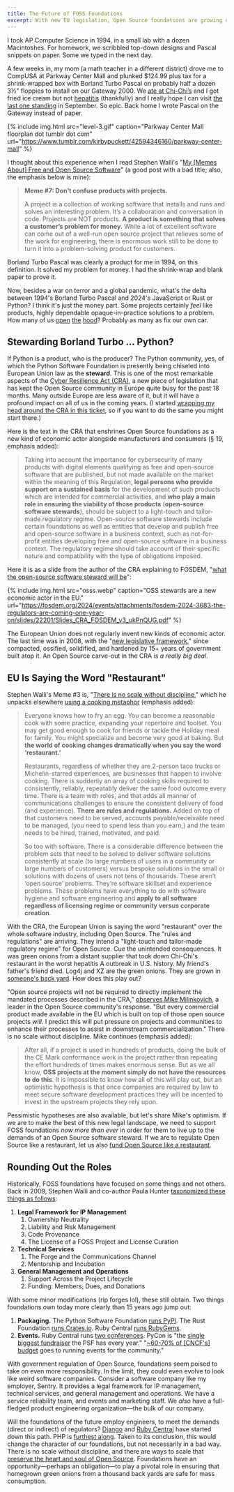 ```yaml
---
title: The Future of FOSS Foundations 
excerpt: With new EU legislation, Open Source foundations are growing up fast. Where are we headed?
---
```


I took AP Computer Science in 1994, in a small lab with a dozen
Macintoshes. For homework, we scribbled top-down
designs and Pascal snippets on paper. Some we typed in the next day.

A few weeks in, my mom (a math teacher in a different district) drove me to CompUSA at Parkway
Center Mall and plunked $124.99 plus tax for a shrink-wrapped box with Borland
Turbo Pascal on probably half a dozen 3½" floppies to install on our Gateway 2000.
We [ate at Chi-Chi’s](https://www.reddit.com/r/pittsburgh/comments/16ufhkw/who_remembers_shopping_at_compusa_and_then/) and I got fried ice cream but not
[hepatitis](https://en.wikipedia.org/wiki/Chi-Chi%27s#Bankruptcy,_hepatitis_A,_and_closure_in_United_States_and_Canada)
(thankfully) and I really hope I can visit [the last one standing](https://www.chi-chis.at/)
in September. So epic. Back home I wrote Pascal on the Gateway instead of
paper.

{% include img.html src="level-3.gif" caption="Parkway Center Mall floorplan dot tumblr dot com" url="https://www.tumblr.com/kirbypuckett/42594346160/parkway-center-mall" %}

I thought about this experience when I read Stephen Walli's "[My [Memes About] Free and
Open Source
Software](https://medium.com/@stephenrwalli/my-history-of-free-and-open-source-software-1bac0a75a6ba#5ea4)"
(a good post with a bad title; also, the emphasis below is mine):

> <b>Meme #7: Don’t confuse products with projects.</b>
>
> A project is a collection of working software that installs and runs and
> solves an interesting problem. It’s a collaboration and conversation in code.
> Projects are NOT products. **A product is something that solves a customer’s
> problem for money.** While a lot of excellent software can come out of a
> well-run open source project that relieves some of the work for engineering,
> there is enormous work still to be done to turn it into a problem-solving
> product for customers.

Borland Turbo Pascal was clearly a product for me in 1994, on this
definition. It solved my problem for money. I had the shrink-wrap and
blank paper to prove it.

Now, besides a war on terror and a global pandemic, what's the delta between
1994's Borland Turbo Pascal and 2024's JavaScript or Rust or Python? I think
it's just the money part. Some projects certainly _feel_ like products, highly
dependable opaque-in-practice solutions to a problem. How many of us
[open](https://chromium.googlesource.com/v8/v8.git)
[the](https://github.com/rust-lang/rust)
[hood](https://github.com/python/cpython)? Probably as many as fix our own car.

## Stewarding Borland Turbo ... Python?

If Python is a product, who is the producer? The Python community, yes, of
which the Python Software Foundation is presently being chiseled into European
Union law as the <b>steward</b>. This is one of the most remarkable aspects of
the [Cyber Resilience Act
(CRA)](https://www.europarl.europa.eu/doceo/document/TA-9-2024-0130_EN.pdf), a
new piece of legislation that has kept the Open Source community in Europe
quite busy for the past 18 months. Many outside Europe are less aware of it, but it will
have a profound impact on all of us in the coming years. (I started [wrapping my
head around the CRA in this
ticket](https://github.com/chadwhitacre/openpath/issues/40), so if you want to
do the same you might start there.)

Here is the text in the CRA that enshrines Open Source foundations as a
new kind of economic actor alongside manufacturers and consumers (§ 19, emphasis
added):

> Taking into account the importance for cybersecurity of many products with
> digital elements qualifying as free and open-source software that are
> published, but not made available on the market within the meaning of this
> Regulation, <b>legal persons who provide support on a sustained basis</b> for
> the development of such products which are intended for commercial
> activities, and <b>who play a main role in ensuring the viability of those
> products</b> (**open-source software stewards**), should be subject to a
> light-touch and tailor-made regulatory regime. Open-source software stewards
> include certain foundations as well as entities that develop and publish free
> and open-source software in a business context, such as not-for-profit
> entities developing free and open-source software in a business context. The
> regulatory regime should take account of their specific nature and
> compatibility with the type of obligations imposed.

Here it is as a slide from the author of the CRA explaining to FOSDEM, "[what
the open-source software steward will
be](https://www.youtube.com/watch?v=wRzqvHulcEA#t=18m07s)":

{% include img.html src="osss.webp" caption="OSS stewards are a new economic actor in the EU." url="https://fosdem.org/2024/events/attachments/fosdem-2024-3683-the-regulators-are-coming-one-year-on/slides/22201/Slides_CRA_FOSDEM_v3_ukPnQUG.pdf" %}

The European Union does not regularly invent new kinds of economic actor. The
last time was in 2008, with the "[new legislative
framework](https://single-market-economy.ec.europa.eu/single-market/goods/new-legislative-framework_en),"
since compacted, ossified, solidified, and hardened by 15+ years of government
built atop it. An Open Source carve-out in the CRA is _a really big deal_.

## EU Is Saying the Word "Restaurant"

Stephen Walli's Meme #3 is, "[There is no scale without
discipline](https://medium.com/@stephenrwalli/my-history-of-free-and-open-source-software-1bac0a75a6ba#5d29),"
which he unpacks elsewhere [using a cooking
metaphor](https://medium.com/@stephenrwalli/sustaining-open-source-software-4a62a4b6d0f3#595f)
(emphasis added):

> Everyone knows how to fry an egg. You can become a reasonable cook with some
> practice, expanding your repertoire and toolset. You may get good enough to
> cook for friends or tackle the Holiday meal for family. You might specialize
> and become very good at baking. But **the world of cooking changes dramatically
> when you say the word ‘restaurant.’**
>
> Restaurants, regardless of whether they are 2-person taco trucks or
> Michelin-starred experiences, are businesses that happen to involve cooking.
> There is suddenly an array of cooking skills required to consistently,
> reliably, repeatably deliver the same food outcome every time. There is a
> team with roles, and that adds all manner of communications challenges to
> ensure the consistent delivery of food (and experience). **There are rules
> and regulations.** Added on top of that customers need to be served, accounts
> payable/receivable need to be managed, (you need to spend less than you
> earn,) and the team needs to be hired, trained, motivated, and paid.
>
> So too with software. There is a considerable difference between the problem
> sets that need to be solved to deliver software solutions consistently at
> scale (to large numbers of users in a community or large numbers of
> customers) versus bespoke solutions in the small or solutions with dozens of
> users not tens of thousands. These aren’t ‘open source’ problems. They’re
> software skillset and experience problems. These problems have everything to
> do with software hygiene and software engineering and **apply to all software
> regardless of licensing regime or community versus corporate creation**.

With the CRA, the European Union is saying the word "restaurant" over the whole
software industry, including Open Source.  The "rules and regulations" are
arriving. They intend a "light-touch and tailor-made regulatory regime" for
Open Source. Cue the unintended consequences. It was green onions from a
distant supplier that took down Chi-Chi's restaurant in the worst hepatitis A
outbreak in U.S. history. My friend's father's friend died. Log4j and XZ are the
green onions. They are grown in [someone's back
yard](https://www.softwaremaxims.com/blog/not-a-supplier). How does this play
out?

"Open source projects will not be required to directly implement the mandated
processes described in the CRA," [observes Mike
Milinkovich](https://eclipse-foundation.blog/2023/12/19/good-news-on-the-cyber-resilience-act/),
a leader in the Open Source community's response. "But every commercial product
made available in the EU which is built on top of those open source projects
_will_. I predict this will put pressure on projects and communities to enhance
their processes to assist in downstream commercialization." There is no scale
without discipline. Mike continues (emphasis added):

> After all, if a project is used in hundreds of products, doing the bulk of
> the CE Mark conformance work in the project rather than repeating the effort
> hundreds of times makes enormous sense. But as we all know, **OSS projects at
> the moment simply do not have the resources to do this**. It is impossible to
> know how all of this will play out, but an optimistic hypothesis is that once
> companies are required by law to meet secure software development practices
> they will be incented to invest in the upstream projects they rely upon.

Pessimistic hypotheses are also available, but let's share Mike's optimism. If
we are to make the best of this new legal landscape, we need to support FOSS
foundations _now more than ever_ in order for them to live up to the demands of
an Open Source software steward. If we are to regulate Open Source like a
restaurant, let us also [fund Open Source like a
restaurant](/2024/open-source-is-a-restaurant/#the-restaurant-analogy).

## Rounding Out the Roles

Historically, FOSS foundations have focused on some things and not others. Back in
2009, Stephen Walli and co-author Paula Hunter [taxonomized these things as
follows](https://www.jolts.world/index.php/jolts/article/view/64/148):

1. <b>Legal Framework for IP Management</b>
   1. Ownership Neutrality
   1. Liability and Risk Management
   1. Code Provenance
   1. The License of a FOSS Project and License Curation
1. <b>Technical Services</b>
   1. The Forge and the Communications Channel
   1. Mentorship and Incubation
1. <b>General Management and Operations</b>
   1. Support Across the Project Lifecycle
   1. Funding: Members, Dues, and Donations

With some minor modifications (rip forges lol), these still obtain. Two things
foundations own today more clearly than 15 years ago jump out:

1. <b>Packaging.</b> The Python Software Foundation [runs
   PyPI](https://pypi.org/help/#about). The Rust Foundation [runs
   Crates.io](https://www.rust-lang.org/governance/teams/crates-io). Ruby Central [runs RubyGems](https://rubygems.org/pages/sponsors).
1. <b>Events.</b> Ruby Central runs [two conferences](https://rubycentral.org/conferences/). PyCon is "the [single biggest
   fundraiser](https://psf-docs.readthedocs.io/en/latest/_docs/faq.html#what-is-the-relationship-between-pycon-us-and-the-psf)
   the PSF has every year." "[~60-70% of [CNCF's]
   budget](https://twitter.com/cra/status/1763632743127126190) goes to running
   events for the community."

With government regulation of Open Source, foundations seem poised to take on
even more responsibility. In the limit, they could even evolve to look like weird
software companies. Consider a software company like my employer, Sentry. It provides a legal framework for IP
management, technical services, and general management and operations. We have
a service reliability team, and events and marketing staff. We _also_ have a
full-fledged product engineering organization—the bulk of our company.

Will the foundations of the future employ engineers, to meet the demands
(direct or indirect) of regulators?
[Django](https://www.djangoproject.com/fundraising/#who-are-the-django-fellows)
and [Ruby
Central](https://rubycentral.org/news/ruby-central-welcomes-new-software-engineer-in-residence-sponsored-by-aws/)
have started down this path. PHP is [furthest
along](https://thephp.foundation/structure/#core_developers). Taken to its
conclusion, this would change the character of our foundations, but not
necessarily in a bad way. There is no scale without discipline, and there are
ways to scale that [preserve the heart and soul of Open
Source](/2024/a-vision-for-software-commons/#the-heart-of-open-source).
Foundations have an opportunity—perhaps an obligation—to play a pivotal role in
ensuring that homegrown green onions from a thousand back yards are safe for
mass consumption.
